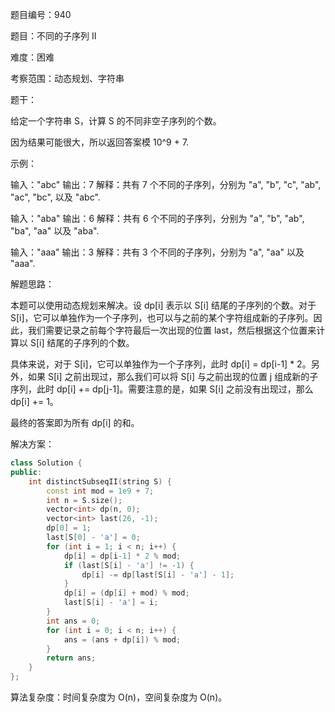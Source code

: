 题目编号：940

题目：不同的子序列 II

难度：困难

考察范围：动态规划、字符串

题干：

给定一个字符串 S，计算 S 的不同非空子序列的个数。

因为结果可能很大，所以返回答案模 10^9 + 7.

示例：

输入："abc"
输出：7
解释：共有 7 个不同的子序列，分别为 "a", "b", "c", "ab", "ac", "bc", 以及 "abc".

输入："aba"
输出：6
解释：共有 6 个不同的子序列，分别为 "a", "b", "ab", "ba", "aa" 以及 "aba".

输入："aaa"
输出：3
解释：共有 3 个不同的子序列，分别为 "a", "aa" 以及 "aaa".

解题思路：

本题可以使用动态规划来解决。设 dp[i] 表示以 S[i] 结尾的子序列的个数。对于 S[i]，它可以单独作为一个子序列，也可以与之前的某个字符组成新的子序列。因此，我们需要记录之前每个字符最后一次出现的位置 last，然后根据这个位置来计算以 S[i] 结尾的子序列的个数。

具体来说，对于 S[i]，它可以单独作为一个子序列，此时 dp[i] = dp[i-1] * 2。另外，如果 S[i] 之前出现过，那么我们可以将 S[i] 与之前出现的位置 j 组成新的子序列，此时 dp[i] += dp[j-1]。需要注意的是，如果 S[i] 之前没有出现过，那么 dp[i] += 1。

最终的答案即为所有 dp[i] 的和。

解决方案：

```cpp
class Solution {
public:
    int distinctSubseqII(string S) {
        const int mod = 1e9 + 7;
        int n = S.size();
        vector<int> dp(n, 0);
        vector<int> last(26, -1);
        dp[0] = 1;
        last[S[0] - 'a'] = 0;
        for (int i = 1; i < n; i++) {
            dp[i] = dp[i-1] * 2 % mod;
            if (last[S[i] - 'a'] != -1) {
                dp[i] -= dp[last[S[i] - 'a'] - 1];
            }
            dp[i] = (dp[i] + mod) % mod;
            last[S[i] - 'a'] = i;
        }
        int ans = 0;
        for (int i = 0; i < n; i++) {
            ans = (ans + dp[i]) % mod;
        }
        return ans;
    }
};
```

算法复杂度：时间复杂度为 O(n)，空间复杂度为 O(n)。
